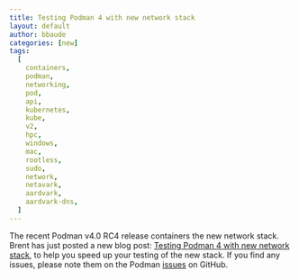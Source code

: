 ```yaml
---
title: Testing Podman 4 with new network stack
layout: default
author: bbaude
categories: [new]
tags:
  [
    containers,
    podman,
    networking,
    pod,
    api,
    kubernetes,
    kube,
    v2,
    hpc,
    windows,
    mac,
    rootless,
    sudo,
    network,
    netavark,
    aardvark,
    aardvark-dns,
  ]
---
```


The recent Podman v4.0 RC4 release containers the new network stack. Brent has just posted a new blog post: [Testing Podman 4 with new network stack](https://podman.io/blogs/2022/02/04/network-usage.html), to help you speed up your testing of the new stack. If you find any issues, please note them on the Podman [issues](https://github.com/containers/podman/issues) on GitHub.
